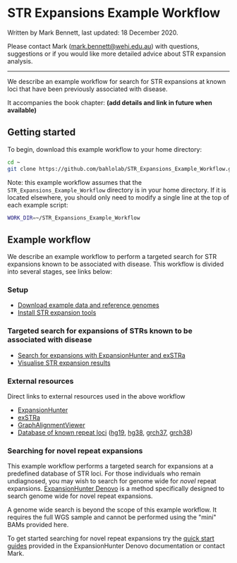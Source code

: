 # STR Expansions Example Workflow

Written by Mark Bennett, last updated: 18 December 2020.

Please contact Mark (<mark.bennett@wehi.edu.au>) with questions, suggestions or if you would like more detailed advice about STR expansion analysis.

---

We describe an example workflow for search for STR expansions at known loci that have been previously associated with disease.

It accompanies the book chapter: **(add details and link in future when available)**

## Getting started

To begin, download this example workflow to your home directory:

```bash
cd ~
git clone https://github.com/bahlolab/STR_Expansions_Example_Workflow.git
```

Note: this example workflow assumes that the `STR_Expansions_Example_Workflow` directory is in your home directory.
If it is located elsewhere, you should only need to modify a single line at the top of each example script:

```bash
WORK_DIR=~/STR_Expansions_Example_Workflow
```

## Example workflow

We describe an example workflow to perform a targeted search for STR expansions known to be associated with disease. This workflow is divided into several stages, see links below:

### Setup

- [Download example data and reference genomes](1_Download_data_reference.md)
- [Install STR expansion tools](2_Install_STR_tools.md)

### Targeted search for expansions of STRs known to be associated with disease

- [Search for expansions with ExpansionHunter and exSTRa](3_Run_ExpansionHunter_exSTRa.md)
- [Visualise STR expansion results](4_Visualise_STR_results.md)

### External resources

Direct links to external resources used in the above workflow

- [ExpansionHunter](https://github.com/Illumina/ExpansionHunter)
- [exSTRa](https://github.com/bahlolab/exSTRa)
- [GraphAlignmentViewer](https://github.com/Illumina/GraphAlignmentViewer)
- [Database of known repeat loci]() ([hg19](), [hg38](), [grch37](), [grch38]())

### Searching for novel repeat expansions

This example workflow performs a targeted search for expansions at a predefined database of STR loci.
For those individuals who remain undiagnosed, you may wish to search for genome wide for _novel_ repeat expansions.
[ExpansionHunter Denovo](https://github.com/Illumina/ExpansionHunterDenovo) is a method specifically designed to search genome wide for novel repeat expansions. 

A genome wide search is beyond the scope of this example workflow.
It requires the full WGS sample and cannot be performed using the "mini" BAMs provided here.

To get started searching for novel repeat expansions try the [quick start guides](https://github.com/Illumina/ExpansionHunterDenovo/blob/master/documentation/00_Introduction.md) provided in the ExpansionHunter Denovo documentation or contact Mark.


